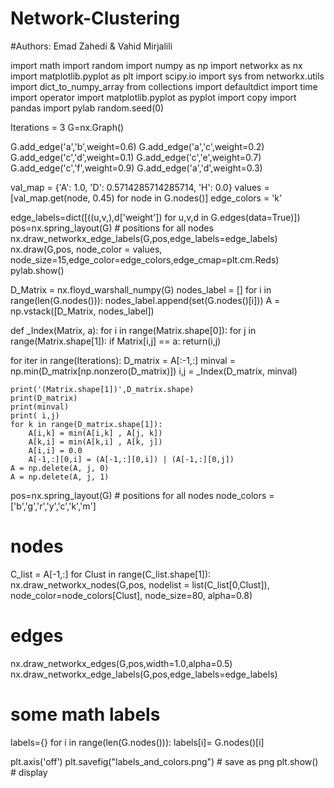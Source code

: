 # Network-Clustering
#Authors: Emad Zahedi & Vahid Mirjalili


import math
import random
import numpy as np
import networkx as nx
import matplotlib.pyplot as plt
import scipy.io
import sys
from networkx.utils import dict_to_numpy_array
from collections import defaultdict
import time
import operator
import matplotlib.pyplot as pyplot
import copy
import pandas
import pylab
random.seed(0)


Iterations = 3
G=nx.Graph()

G.add_edge('a','b',weight=0.6)
G.add_edge('a','c',weight=0.2)
G.add_edge('c','d',weight=0.1)
G.add_edge('c','e',weight=0.7)
G.add_edge('c','f',weight=0.9)
G.add_edge('a','d',weight=0.3)

val_map = {'A': 1.0,
                   'D': 0.5714285714285714,
                              'H': 0.0}
values = [val_map.get(node, 0.45) for node in G.nodes()]
edge_colors = 'k'

edge_labels=dict([((u,v,),d['weight'])
             for u,v,d in G.edges(data=True)])
pos=nx.spring_layout(G) # positions for all nodes                
nx.draw_networkx_edge_labels(G,pos,edge_labels=edge_labels)
nx.draw(G,pos, node_color = values, node_size=15,edge_color=edge_colors,edge_cmap=plt.cm.Reds)
pylab.show()



D_Matrix = nx.floyd_warshall_numpy(G) 
nodes_label = []
for i in range(len(G.nodes())):
     nodes_label.append(set(G.nodes()[i]))
A = np.vstack([D_Matrix, nodes_label])


def _Index(Matrix, a):
    for i in range(Matrix.shape[0]):
        for j in range(Matrix.shape[1]):
            if Matrix[i,j] == a:
                return(i,j)



for iter in range(Iterations):
    D_matrix = A[:-1,:]
    minval = np.min(D_matrix[np.nonzero(D_matrix)])
    i,j = _Index(D_matrix, minval)
    
    print('(Matrix.shape[1])',D_matrix.shape)
    print(D_matrix)
    print(minval)
    print( i,j)
    for k in range(D_matrix.shape[1]):
        A[i,k] = min(A[i,k] , A[j, k])
        A[k,i] = min(A[k,i] , A[k, j])
        A[i,i] = 0.0
        A[-1,:][0,i] = (A[-1,:][0,i]) | (A[-1,:][0,j]) 
    A = np.delete(A, j, 0)
    A = np.delete(A, j, 1)


pos=nx.spring_layout(G) # positions for all nodes
node_colors = ['b','g','r','y','c','k','m'] 
# nodes


C_list = A[-1,:] 
for Clust in range(C_list.shape[1]):
        nx.draw_networkx_nodes(G,pos,
                               nodelist = list(C_list[0,Clust]),
                               node_color=node_colors[Clust],
                               node_size=80,
                           alpha=0.8)


# edges
nx.draw_networkx_edges(G,pos,width=1.0,alpha=0.5)
nx.draw_networkx_edge_labels(G,pos,edge_labels=edge_labels)

# some math labels
labels={}
for i in range(len(G.nodes())):
    labels[i]= G.nodes()[i]


plt.axis('off')
plt.savefig("labels_and_colors.png") # save as png
plt.show() # display
